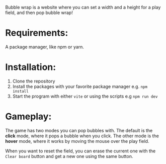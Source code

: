 Bubble wrap is a website where you can set a width and a height for a play field, and then pop bubble wrap!


# Requirements:

A package manager, like npm or yarn.

# Installation:

1. Clone the repository
2. Install the packages with your favorite package manager e.g. ``npm install``
3. Start the program with either ``vite`` or using the scripts e.g ``npm run dev``

# Gameplay:

The game has two modes you can pop bubbles with. 
The default is the **click** mode, where it pops a bubble when you click.
The other mode is the **hover** mode, where it works by moving the mouse over the play field.

When you want to reset the field, you can erase the current one with the ``Clear board`` button and get a new one using the same button.
